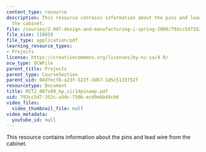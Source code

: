 ```yaml
---
content_type: resource
description: This resource contains information about the pins and lead wire from
  the cabinet.
file: /courses/2-007-design-and-manufacturing-i-spring-2009/793cc5d7352ca3dc750becd9ebb49cb6_MIT2_007s09_kp_cir14pinamp.pdf
file_size: 118019
file_type: application/pdf
learning_resource_types:
- Projects
license: https://creativecommons.org/licenses/by-nc-sa/4.0/
ocw_type: OCWFile
parent_title: Projects
parent_type: CourseSection
parent_uid: 84dfecf8-a23f-522f-3d67-1d5c5133752f
resourcetype: Document
title: MIT2_007s09_kp_cir14pinamp.pdf
uid: 793cc5d7-352c-a3dc-750b-ecd9ebb49cb6
video_files:
  video_thumbnail_file: null
video_metadata:
  youtube_id: null
---
```

This resource contains information about the pins and lead wire from the cabinet.